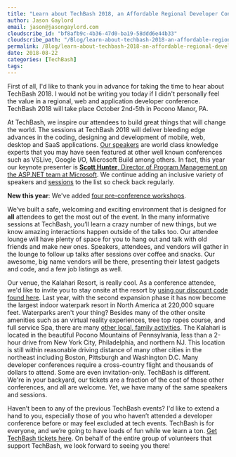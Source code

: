 ```yaml
---
title: "Learn about TechBash 2018, an Affordable Regional Developer Conference"
author: Jason Gaylord
email: jason@jasongaylord.com
cloudscribe_id: "bf8afb9c-4b36-47d0-ba19-58ddd6e44b33"
cloudscribe_path: "/Blog/learn-about-techbash-2018-an-affordable-regional-developer-conference"
permalink: /Blog/learn-about-techbash-2018-an-affordable-regional-developer-conference
date: 2018-08-22
categories: [TechBash]
tags: 
---
```


First of all, I'd like to thank you in advance for taking the time to hear about TechBash 2018. I would not be writing you today if I didn't personally feel the value in a regional, web and application developer conference. TechBash 2018 will take place October 2nd-5th in Pocono Manor, PA.

At TechBash, we inspire our attendees to build great things that will change the world. The sessions at TechBash 2018 will deliver bleeding edge advances in the coding, designing and development of mobile, web, desktop and SaaS applications. [Our speakers](https://techbash.com/#speakers) are world class knowledge experts that you may have seen featured at other well known conferences such as VSLive, Google I/O, Microsoft Build among others. In fact, this year our keynote presenter is [**Scott Hunter**, Director of Program Management on the ASP.NET team at Microsoft](https://techbash.com/#featuring). We continue adding an inclusive variety of speakers and [sessions](https://techbash.com/sessions) to the list so check back regularly.

**New this year**: We've added [four pre-conference workshops](https://techbash.com/#workshops).

We’ve built a safe, welcoming and exciting environment that is designed for **all** attendees to get the most out of the event. In the many informative sessions at TechBash, you’ll learn a crazy number of new things, but we know amazing interactions happen outside of the talks too. Our attendee lounge will have plenty of space for you to hang out and talk with old friends and make new ones. Speakers, attendees, and vendors will gather in the lounge to follow up talks after sessions over coffee and snacks. Our awesome, big name vendors will be there, presenting their latest gadgets and code, and a few job listings as well.

Our venue, the Kalahari Resort, is really cool. As a conference attendee, we'd like to invite you to stay onsite at the resort by [using our discount code found here](https://techbash.com/book-at-the-kalahari). Last year, with the second expansion phase it has now become the largest indoor waterpark resort in North America at 220,000 square feet. Waterparks aren't your thing? Besides many of the other onsite amenities such as an virtual reality experiences, tree top ropes course, and full service Spa, there are many [other local, family activities](https://techbash.com/family-activities). The Kalahari is located in the beautiful Pocono Mountains of Pennsylvania, less than a 2-hour drive from New York City, Philadelphia, and northern NJ. This location is still within reasonable driving distance of many other cities in the northeast including Boston, Pittsburgh and Washington D.C. Many developer conferences require a cross-country flight and thousands of dollars to attend. Some are even invitation-only. TechBash is different. We're in your backyard, our tickets are a fraction of the cost of those other conferences, and all are welcome. Yet, we have many of the same speakers and sessions.

Haven’t been to any of the previous TechBash events? I'd like to extend a hand to you, especially those of you who haven’t attended a developer conference before or may feel excluded at tech events. TechBash is for everyone, and we’re going to have loads of fun while we learn a ton. [Get TechBash tickets here](https://www.eventbrite.com/e/techbash-2018-tickets-45100931099). On behalf of the entire group of volunteers that support TechBash, we look forward to seeing you there!

